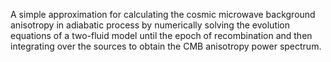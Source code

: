 A simple approximation for calculating the cosmic microwave background anisotropy in adiabatic process by numerically solving the evolution equations of a two-fluid model until the epoch of recombination and then integrating over the sources to obtain the CMB anisotropy power spectrum. 

